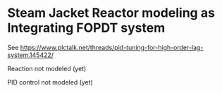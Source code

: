# Steam Jacket Reactor modeling as Integrating FOPDT system

See https://www.plctalk.net/threads/pid-tuning-for-high-order-lag-system.145422/

Reaction not modeled (yet)

PID control not modeled (yet)
